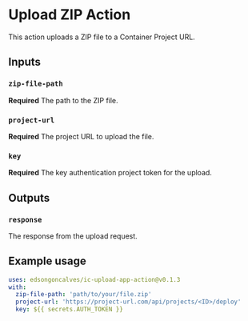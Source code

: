 # Upload ZIP Action

This action uploads a ZIP file to a Container Project URL.

## Inputs

### `zip-file-path`

**Required** The path to the ZIP file.

### `project-url`

**Required** The project URL to upload the file.

### `key`

**Required** The key authentication project token for the upload.

## Outputs

### `response`

The response from the upload request.

## Example usage

```yaml
uses: edsongoncalves/ic-upload-app-action@v0.1.3
with:
  zip-file-path: 'path/to/your/file.zip'
  project-url: 'https://project-url.com/api/projects/<ID>/deploy'
  key: ${{ secrets.AUTH_TOKEN }}
